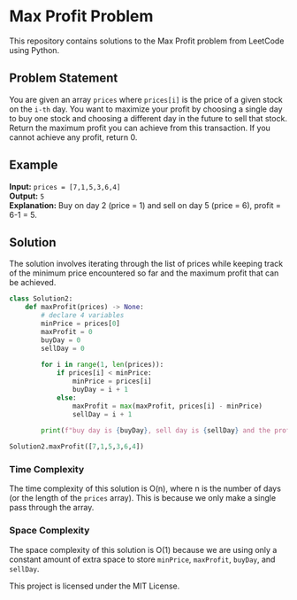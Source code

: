 # Max Profit Problem

This repository contains solutions to the Max Profit problem from LeetCode using Python.

## Problem Statement

You are given an array `prices` where `prices[i]` is the price of a given stock on the `i-th` day. You want to maximize your profit by choosing a single day to buy one stock and choosing a different day in the future to sell that stock. Return the maximum profit you can achieve from this transaction. If you cannot achieve any profit, return 0.

## Example

**Input:** `prices = [7,1,5,3,6,4]`  
**Output:** `5`  
**Explanation:** Buy on day 2 (price = 1) and sell on day 5 (price = 6), profit = 6-1 = 5.

## Solution

The solution involves iterating through the list of prices while keeping track of the minimum price encountered so far and the maximum profit that can be achieved.
```python
class Solution2:
    def maxProfit(prices) -> None:
        # declare 4 variables 
        minPrice = prices[0]
        maxProfit = 0
        buyDay = 0
        sellDay = 0
        
        for i in range(1, len(prices)):
            if prices[i] < minPrice:
                minPrice = prices[i]
                buyDay = i + 1
            else:
                maxProfit = max(maxProfit, prices[i] - minPrice)
                sellDay = i + 1
        
        print(f"buy day is {buyDay}, sell day is {sellDay} and the profit is {maxProfit}", end="")

Solution2.maxProfit([7,1,5,3,6,4])
```

### Time Complexity

The time complexity of this solution is O(n), where n is the number of days (or the length of the `prices` array). This is because we only make a single pass through the array.

### Space Complexity

The space complexity of this solution is O(1) because we are using only a constant amount of extra space to store `minPrice`, `maxProfit`, `buyDay`, and `sellDay`.

This project is licensed under the MIT License.